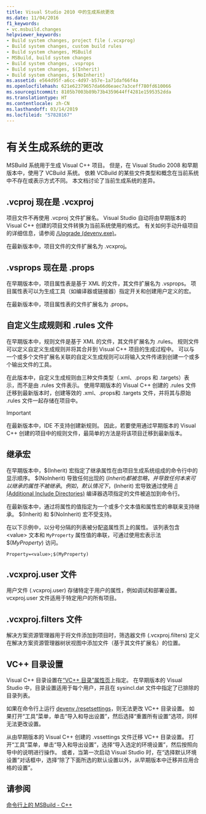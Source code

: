```yaml
---
title: Visual Studio 2010 中的生成系统更改
ms.date: 11/04/2016
f1_keywords:
- vc.msbuild.changes
helpviewer_keywords:
- Build system changes, project file (.vcxprog)
- Build system changes, custom build rules
- Build system changes, MSBuild
- MSBuild, build system changes
- Build system changes, .vsprops
- Build system changes, $(Inherit)
- Build system changes, $(NoInherit)
ms.assetid: e564d95f-a6cc-4d97-b57e-1a71daf66f4a
ms.openlocfilehash: 621e62379657da66d6eaec7a3ceff780fd610066
ms.sourcegitcommit: 8105b7003b89b73b4359644ff4281e1595352dda
ms.translationtype: HT
ms.contentlocale: zh-CN
ms.lasthandoff: 03/14/2019
ms.locfileid: "57828167"
---
```

# <a name="build-system-changes"></a>有关生成系统的更改

MSBuild 系统用于生成 Visual C++ 项目。 但是，在 Visual Studio 2008 和早期版本中，使用了 VCBuild 系统。 依赖 VCBuild 的某些文件类型和概念在当前系统中不存在或表示方式不同。 本文档讨论了当前生成系统的差异。

## <a name="vcproj-is-now-vcxproj"></a>.vcproj 现在是 .vcxproj

项目文件不再使用 .vcproj 文件扩展名。 Visual Studio 自动将由早期版本的 Visual C++ 创建的项目文件转换为当前系统使用的格式。 有关如何手动升级项目的详细信息，请参阅 [/Upgrade (devenv.exe)](/visualstudio/ide/reference/upgrade-devenv-exe)。

在最新版本中，项目文件的文件扩展名为 .vcxproj。

## <a name="vsprops-is-now-props"></a>.vsprops 现在是 .props

在早期版本中，项目属性表是基于 XML 的文件，其文件扩展名为 .vsprops。 项目属性表可以为生成工具（如编译器或链接器）指定开关和创建用户定义的宏。

在最新版本中，项目属性表的文件扩展名为 .props。

## <a name="custom-build-rules-and-rules-files"></a>自定义生成规则和 .rules 文件

在早期版本中，规则文件是基于 XML 的文件，其文件扩展名为 .rules。 规则文件可以定义自定义生成规则并将其合并到 Visual C++ 项目的生成过程中。 可以与一个或多个文件扩展名关联的自定义生成规则可以将输入文件传递到创建一个或多个输出文件的工具。

在此版本中，自定义生成规则由三种文件类型（.xml、.props 和 .targets）表示，而不是由 .rules 文件表示。 使用早期版本的 Visual C++ 创建的 .rules 文件迁移到最新版本时，创建等效的 .xml、.props和 .targets 文件，并将其与原始 .rules 文件一起存储在项目中。

> [!IMPORTANT]
>  在最新版本中，IDE 不支持创建新规则。 因此，若要使用通过早期版本的 Visual C++ 创建的项目中的规则文件，最简单的方法是将该项目迁移到最新版本。

## <a name="inheritance-macros"></a>继承宏

在早期版本中，$(Inherit) 宏指定了继承属性在由项目生成系统组成的命令行中的显示顺序。 $(NoInherit) 导致任何出现的 $(Inherit) 都被忽略，并导致任何本来可以继承的属性不被继承。 例如，默认情况下，$(Inherit) 宏导致通过使用 [/I (Additional Include Directories)](../build/reference/i-additional-include-directories.md) 编译器选项指定的文件被追加到命令行。

在最新版本中，通过将属性的值指定为一个或多个文本值和属性宏的串联来支持继承。 $(Inherit) 和 $(NoInherit) 宏不受支持。

在以下示例中，以分号分隔的列表被分配盗属性页上的属性。 该列表包含 \<value> 文本和 `MyProperty` 属性值的串联，可通过使用宏表示法 $(<em>MyProperty</em>) 访问。

```
Property=<value>;$(MyProperty)
```

## <a name="vcxprojuser-files"></a>.vcxproj.user 文件

用户文件 (.vcxproj.user) 存储特定于用户的属性，例如调试和部署设置。 vcxproj.user 文件适用于特定用户的所有项目。

## <a name="vcxprojfilters-file"></a>.vcxproj.filters 文件

解决方案资源管理器用于将文件添加到项目时，筛选器文件 (.vcxproj.filters) 定义在解决方案资源管理器树状视图中添加文件（基于其文件扩展名）的位置。

## <a name="vc-directories-settings"></a>VC++ 目录设置

Visual C++ 目录设置在[“VC++ 目录”属性页](../ide/vcpp-directories-property-page.md)上指定。 在早期版本的 Visual Studio 中，目录设置适用于每个用户，并且在 sysincl.dat 文件中指定了已排除的目录列表。

如果在命令行上运行 [devenv /resetsettings](/visualstudio/ide/reference/resetsettings-devenv-exe)，则无法更改 VC++ 目录设置。 如果打开“工具”菜单，单击“导入和导出设置”，然后选择“重置所有设置”选项，同样无法更改设置。

从由早期版本的 Visual C++ 创建的 .vssettings 文件迁移 VC++ 目录设置。 打开“工具”菜单，单击“导入和导出设置”，选择“导入选定的环境设置”，然后按照向导中的说明进行操作。 或者，当第一次启动 Visual Studio 时，在“选择默认环境设置”对话框中，选择“除了下面所选的默认设置以外，从早期版本中迁移并应用合格的设置”。

## <a name="see-also"></a>请参阅

[命令行上的 MSBuild - C++](../build/msbuild-visual-cpp.md)

